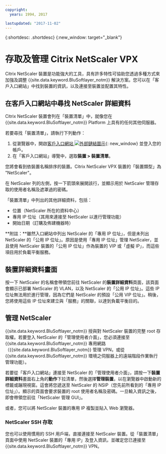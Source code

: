 ```yaml
---
copyright:
  years: 1994, 2017

lastupdated: "2017-11-02"
---
```


{:shortdesc: .shortdesc}
{:new_window: target="_blank"}

# 存取及管理 Citrix NetScaler VPX

Citrix NetScaler 裝置是功能強大的工具，具有許多特性可協助您透過多種方式來加強及調整 {{site.data.keyword.BluSoftlayer_notm}} 解決方案。您可以在「客戶入口網站」中找到裝置的資訊，以及連接至裝置並配置其特性。  

## 在客戶入口網站中尋找 NetScaler 詳細資料

Citrix NetScaler 裝置會列在「裝置清單」中，就像您在 {{site.data.keyword.BluSoftlayer_notm}} Platform 上具有的任何其他伺服器。

若要尋找「裝置清單」，請執行下列動作：

1. 從瀏覽器中，開啟[客戶入口網站 ![外部鏈結圖示](../../icons/launch-glyph.svg "外部鏈結圖示")](https://control.softlayer.com/){: new_window} 並登入您的帳戶。
2. 在「客戶入口網站」導覽中，選取**裝置 > 裝置清單**。

您將會看到依裝置名稱排序的裝置。Citrix NetScaler VPX 裝置的「裝置類型」為 "NetScaler"。 

在 NetScaler 列的左側，按一下箭頭來展開該行，並顯示用於 NetScaler 管理存取的使用者名稱及遮罩過的密碼。 

「裝置清單」中列出的其他詳細資料，包括： 

* 位置（NetScaler 所在的資料中心）
* 專用 IP 位址（其用來連接至 NetScaler 以進行管理功能）
* 開始日期（訂購及佈建機器時）

**附註：**雖然入口網站中列出 NetScaler 的「專用 IP 位址」，但是未列出 NetScaler 的「公用 IP 位址」。原因是使用「專用 IP 位址」管理 NetScaler，並且使用 NetScaler 裝置的「公用 IP 位址」作為裝置的 VIP 或「虛擬 IP」，而這些項目用於負載平衡服務。

## 裝置詳細資料畫面 

按一下 NetScaler 的名稱會帶領您前往 NetScaler 的**裝置詳細資料**頁面，該頁面會顯示已部署 NetScaler 的 VLAN，以及 NetScaler 的「公用 IP 位址」。這些 IP 位址無法用於進行管理，因為它們是 NetScaler 的預設「公用 VIP 位址」。稍後，您將使用這些 IP 位址來建立與「服務」的關聯，以達到負載平衡目的。

## 管理 NetScaler

{{site.data.keyword.BluSoftlayer_notm}} 授與對 NetScaler 裝置的完整 root 存取權。若要登入 NetScaler 的「管理使用者介面」，您必須連接至 {{site.data.keyword.BluSoftlayer_notm}} 專用網路（{{site.data.keyword.BluSoftlayer_notm}} 管理 VPN，或從 {{site.data.keyword.BluSoftlayer_notm}} 環境之伺服器上的遠端階段作業執行管理功能）。 

若要從「客戶入口網站」連接至 NetScaler 的「管理使用者介面」，請按一下**裝置詳細資料**畫面右上角的**動作**下拉清單，然後選擇**管理裝置**，以在瀏覽器中啟動新的標籤或蹦現視窗。這會將您遞送至 NetScaler 的 NSIP（您先前所看到的「專用 IP 位址」）。顯示的頁面會要求裝置的 root 使用者名稱及密碼。一旦輸入資訊之後，即會帶領您前往「NetScaler 管理 GUI」。 

或者，您可以將 NetScaler 裝置的專用 IP 複製並貼入 Web 瀏覽器。

### NetScaler SSH 存取

您也可以使用慣用的 SSH 用戶端，直接連接至 NetScaler 裝置。從「裝置清單」頁面中使用 NetScaler 裝置的「專用 IP」及登入資訊，並確定您已連接至 {{site.data.keyword.BluSoftlayer_notm}} VPN。 
